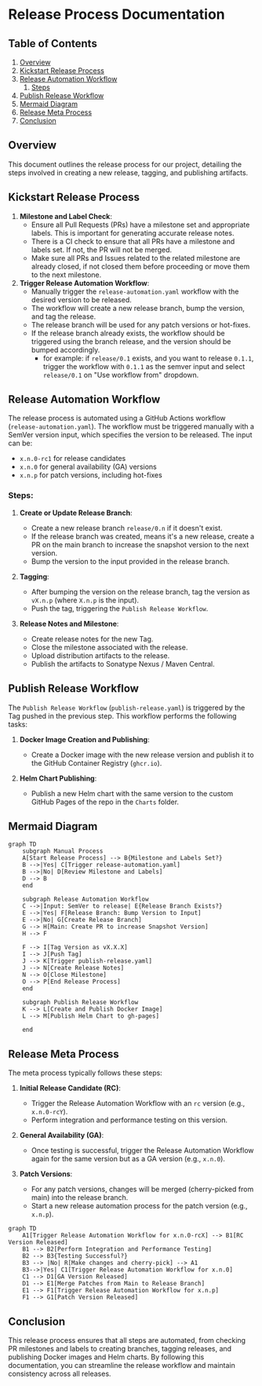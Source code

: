 # Release Process Documentation

## Table of Contents

1. [Overview](#overview)
1. [Kickstart Release Process](#kickstart-release-process)
1. [Release Automation Workflow](#release-automation-workflow)
   1. [Steps](#steps)
1. [Publish Release Workflow](#publish-release-workflow)
1. [Mermaid Diagram](#mermaid-diagram)
1. [Release Meta Process](#release-meta-process)
1. [Conclusion](#conclusion)

## Overview

This document outlines the release process for our project, detailing the steps involved in creating a new release, tagging, and publishing artifacts.

## Kickstart Release Process

1. **Milestone and Label Check**:
   - Ensure all Pull Requests (PRs) have a milestone set and appropriate labels. This is important for generating accurate release notes.
   - There is a CI check to ensure that all PRs have a milestone and labels set. If not, the PR will not be merged.
   - Make sure all PRs and Issues related to the related milestone are already closed, if not closed them before proceeding or move them to the next milestone.
2. **Trigger Release Automation Workflow**:
   - Manually trigger the `release-automation.yaml` workflow with the desired version to be released.
   - The workflow will create a new release branch, bump the version, and tag the release.
   - The release branch will be used for any patch versions or hot-fixes.
   - If the release branch already exists, the workflow should be triggered using the branch release, and the version should be bumped accordingly.
      - for example: if `release/0.1` exists, and you want to release `0.1.1`, trigger the workflow with `0.1.1` as the semver input and select `release/0.1` on "Use workflow from" dropdown.

## Release Automation Workflow

The release process is automated using a GitHub Actions workflow (`release-automation.yaml`). The workflow must be triggered manually with a SemVer version input, which specifies the version to be released. The input can be:
- `x.n.0-rc1` for release candidates
- `x.n.0` for general availability (GA) versions
- `x.n.p` for patch versions, including hot-fixes

### Steps:

1. **Create or Update Release Branch**:
   - Create a new release branch `release/0.n` if it doesn't exist.
   - If the release branch was created, means it's a new release, create a PR on the main branch to increase the snapshot version to the next version.
   - Bump the version to the input provided in the release branch.

2. **Tagging**:
   - After bumping the version on the release branch, tag the version as `vX.n.p` (where `X.n.p` is the input).
   - Push the tag, triggering the `Publish Release Workflow`.

3. **Release Notes and Milestone**:
   - Create release notes for the new Tag.
   - Close the milestone associated with the release.
   - Upload distribution artifacts to the release.
   - Publish the artifacts to Sonatype Nexus / Maven Central.

## Publish Release Workflow

The `Publish Release Workflow` (`publish-release.yaml`) is triggered by the Tag pushed in the previous step. This workflow performs the following tasks:

1. **Docker Image Creation and Publishing**:
   - Create a Docker image with the new release version and publish it to the GitHub Container Registry (`ghcr.io`).

2. **Helm Chart Publishing**:
   - Publish a new Helm chart with the same version to the custom GitHub Pages of the repo in the `Charts` folder.

## Mermaid Diagram

```mermaid
graph TD
    subgraph Manual Process
    A[Start Release Process] --> B{Milestone and Labels Set?}
    B -->|Yes| C[Trigger release-automation.yaml]
    B -->|No| D[Review Milestone and Labels]
    D --> B
    end

    subgraph Release Automation Workflow
    C -->|Input: SemVer to release| E{Release Branch Exists?}
    E -->|Yes| F[Release Branch: Bump Version to Input]
    E -->|No| G[Create Release Branch]    
    G --> H[Main: Create PR to increase Snapshot Version]
    H --> F

    F --> I[Tag Version as vX.X.X]
    I --> J[Push Tag]
    J --> K[Trigger publish-release.yaml]
    J --> N[Create Release Notes]
    N --> O[Close Milestone]
    O --> P[End Release Process]
    end

    subgraph Publish Release Workflow
    K --> L[Create and Publish Docker Image]
    L --> M[Publish Helm Chart to gh-pages]
    
    end
```

## Release Meta Process

The meta process typically follows these steps:

1. **Initial Release Candidate (RC)**:
   - Trigger the Release Automation Workflow with an `rc` version (e.g., `x.n.0-rcY`).
   - Perform integration and performance testing on this version.

2. **General Availability (GA)**:
   - Once testing is successful, trigger the Release Automation Workflow again for the same version but as a GA version (e.g., `x.n.0`).

3. **Patch Versions**:
   - For any patch versions, changes will be merged (cherry-picked from main) into the release branch.
   - Start a new release automation process for the patch version (e.g., `x.n.p`).

```mermaid
graph TD
    A1[Trigger Release Automation Workflow for x.n.0-rcX] --> B1[RC Version Released]
    B1 --> B2[Perform Integration and Performance Testing]    
    B2 --> B3{Testing Successful?} 
    B3 --> |No| R[Make changes and cherry-pick] --> A1
    B3-->|Yes| C1[Trigger Release Automation Workflow for x.n.0]
    C1 --> D1[GA Version Released]
    D1 --> E1[Merge Patches from Main to Release Branch]
    E1 --> F1[Trigger Release Automation Workflow for x.n.p]
    F1 --> G1[Patch Version Released]
```

## Conclusion

This release process ensures that all steps are automated, from checking PR milestones and labels to creating branches, tagging releases, and publishing Docker images and Helm charts. By following this documentation, you can streamline the release workflow and maintain consistency across all releases.
